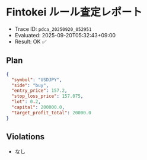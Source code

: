 # Fintokei ルール査定レポート
- Trace ID: `pdca_20250920_052951`
- Evaluated: 2025-09-20T05:32:43+09:00
- Result: OK ✅

## Plan
```json
{
  "symbol": "USDJPY",
  "side": "buy",
  "entry_price": 157.2,
  "stop_loss_price": 157.075,
  "lot": 0.2,
  "capital": 200000.0,
  "target_profit_total": 20000.0
}
```

## Violations
- なし

